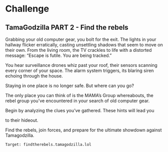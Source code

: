 # Challenge

## TamaGodzilla PART 2 - Find the rebels

Grabbing your old computer gear, you bolt for the exit. The lights in your hallway flicker erratically, casting unsettling shadows that seem to move on their own. From the living room, the TV crackles to life with a distorted message: “Escape is futile. You are being tracked.”

You hear surveillance drones whiz past your roof, their sensors scanning every corner of your space. The alarm system triggers, its blaring siren echoing through the house.

Staying in one place is no longer safe. But where can you go?

The only place you can think of is the MAMA’s Group whereabouts, the rebel group you’ve encountered in your search of old computer gear.

Begin by analyzing the clues you’ve gathered. These hints will lead you

to their hideout.

Find the rebels, join forces, and prepare for the ultimate showdown against Tamagodzilla.

```
Target: findtherebels.tamagodzilla.lol
```
